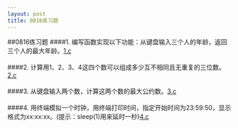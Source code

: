 ```yaml
---
layout: post
title: 0816练习题
---
```

##0816练习题
####1.
编写函数实现以下功能：从键盘输入三个人的年龄，返回三个人的最大年龄。<a href="./1.c">1.c</a> <br><br>
####2.
计算用1、2、3、4这四个数可以组成多少互不相同且无重复的三位数。<a href="./2.c">2.c</a><br><br>
####3.
从键盘输入两个数，计算这两个数的最大公约数。<a href="./3.c">3.c</a><br><br>
####4.
用终端模拟一个时钟，用终端打印时间，指定开始时间为23:59:50，显示格式为xx:xx:xx。(提示：sleep(1)用来延时一秒)<a href="./4.c">4.c</a>
